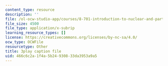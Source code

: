 ```yaml
---
content_type: resource
description: ''
file: /ol-ocw-studio-app/courses/8-701-introduction-to-nuclear-and-particle-physics-fall-2020/466c6c2a1f4a5b24930833da3953a9a5_2YpdnHLvsyw.vtt
file_size: 4500
file_type: application/x-subrip
learning_resource_types: []
license: https://creativecommons.org/licenses/by-nc-sa/4.0/
ocw_type: OCWFile
resourcetype: Other
title: 3play caption file
uid: 466c6c2a-1f4a-5b24-9308-33da3953a9a5
---
```

